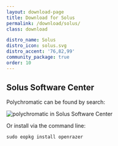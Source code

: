 ```yaml
---
layout: download-page
title: Download for Solus
permalink: /download/solus/
class: download

distro_name: Solus
distro_icon: solus.svg
distro_accent: '76,82,99'
community_package: true
order: 10
---
```


## Solus Software Center

Polychromatic can be found by search:

![polychromatic in Solus Software Center](/assets/img/downloads/solus-software-center.png)

Or install via the command line:

```shell
sudo eopkg install openrazer
```
